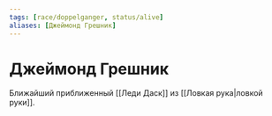 ```yaml
---
tags: [race/doppelganger, status/alive]
aliases: [Джеймонд Грешник]
---
```


# Джеймонд Грешник

Ближайший приближенный [[Леди Даск]] из [[Ловкая рука|ловкой руки]].
